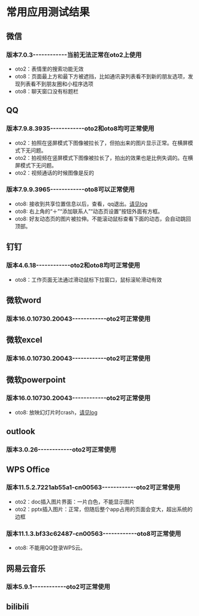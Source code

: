 # 常用应用测试结果
## 微信
### 版本7.0.3------------当前无法正常在oto2上使用
- oto2：表情里的搜索功能无效
- oto8：页面最上方和最下方被遮挡，比如通讯录列表看不到新的朋友选项，发现列表看不到朋友圈和小程序选项
- oto8：聊天窗口没有标题栏

## QQ
### 版本7.9.8.3935------------oto2和oto8均可正常使用
- oto2：拍照在竖屏模式下图像被拉长了，但拍出来的图片显示正常。在横屏模式下无问题。
- oto2：拍视频在竖屏模式下图像被拉长了，拍出的效果也是比例失调的。在横屏模式下无问题。
- oto2：视频通话的时候图像是反的
### 版本7.9.9.3965------------oto8可以正常使用
- oto8: 接收到共享位置信息以后，查看，qq退出。[请见log](https://github.com/openthos/app-testing-results/blob/master/%E6%B5%8B%E8%AF%95%E5%86%85%E5%AE%B9%E5%8F%8A%E7%BB%93%E6%9E%9C/log/qqcrash.txt)
- oto8: 右上角的“＋”“添加联系人”“动态页设置”按钮外面有方框。
- oto8: 好友动态页的图片被拉伸。不能滚动鼠标查看下面的动态，会自动跳回顶部。


## 钉钉
### 版本4.6.18------------oto2和oto8均可正常使用
- oto8：工作页面无法通过滑动鼠标下拉窗口，鼠标滚轮滑动有效

## 微软word
### 版本16.0.10730.20043------------oto2可正常使用

## 微软excel
### 版本16.0.10730.20043------------oto2可正常使用

## 微软powerpoint
### 版本16.0.10730.20043------------oto2可正常使用
- oto8: 放映幻灯片时crash，[请见log](https://github.com/openthos/app-testing-results/blob/master/%E6%B5%8B%E8%AF%95%E5%86%85%E5%AE%B9%E5%8F%8A%E7%BB%93%E6%9E%9C/log/pptcrash.txt)

## outlook
### 版本3.0.26------------oto2可正常使用

## WPS Office
### 版本11.5.2.7221ab55a1-cn00563------------oto2可正常使用
- oto2：doc插入图片界面：一片白色，不能显示图片
- oto2：pptx插入图片：正常，但随后整个app占用的页面会变大，超出系统的边框
### 版本11.1.3.bf33c62487-cn00563------------oto8可正常使用
- oto8: 不能用QQ登录WPS云。

## 网易云音乐
### 版本5.9.1------------oto2可正常使用

## bilibili
